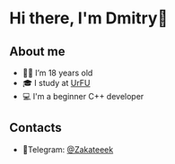 # Hi there, I'm Dmitry👋

## About me

- 👨‍🎓 I’m 18 years old
- 🎓 I study at [UrFU](https://urfu.ru/ru/)
- 💻 I'm a beginner C++ developer

## Contacts
- 📱Telegram: [@Zakateeek](https://t.me/zakateeek)
